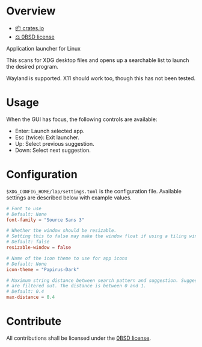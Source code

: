 # Overview
- [📦 crates.io](https://crates.io/crates/lap)
- [⚖ 0BSD license](https://spdx.org/licenses/0BSD.html)

Application launcher for Linux

This scans for XDG desktop files and opens up a searchable list to launch the desired program.

Wayland is supported. X11 should work too, though this has not been tested.

# Usage
When the GUI has focus, the following controls are available:
- Enter: Launch selected app.
- Esc (twice): Exit launcher.
- Up: Select previous suggestion.
- Down: Select next suggestion.

# Configuration
`$XDG_CONFIG_HOME/lap/settings.toml` is the configuration file. Available settings are described
below with example values.

```toml
# Font to use
# Default: None
font-family = "Source Sans 3"

# Whether the window should be resizable.
# Setting this to false may make the window float if using a tiling window manager.
# Default: false
resizable-window = false

# Name of the icon theme to use for app icons
# Default: None
icon-theme = "Papirus-Dark"

# Maximum string distance between search pattern and suggestion. Suggestions with a greater distance
# are filtered out. The distance is between 0 and 1.
# Default: 0.4
max-distance = 0.4
```

# Contribute
All contributions shall be licensed under the [0BSD license](https://spdx.org/licenses/0BSD.html).
